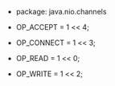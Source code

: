 * package: java.nio.channels

* OP_ACCEPT = 1 << 4;
* OP_CONNECT = 1 << 3;
* OP_READ = 1 << 0;
* OP_WRITE = 1 << 2;
